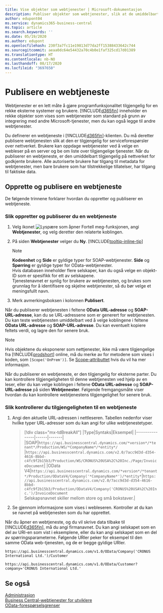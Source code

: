 ```yaml
---
title: Vise objekter som webtjenester | Microsoft-dokumentasjon
description: Publiser objekter som webtjenester, slik at de umiddelbart blir tilgjengelige for Business Central-løsningen din.
author: edupont04
ms.service: dynamics365-business-central
ms.topic: article
ms.search.keywords: ''
ms.date: 05/19/2020
ms.author: edupont
ms.openlocfilehash: 230f3a7fc11e19813d77da2ff15388433642c744
ms.sourcegitcommit: aeaa0dc64e54432a70c4b0e1faf325cd17d01389
ms.translationtype: HT
ms.contentlocale: nb-NO
ms.lasthandoff: 08/17/2020
ms.locfileid: "3697650"
---
```

# <a name="publish-a-web-service"></a>Publisere en webtjeneste

Webtjenester er en lett måte å gjøre programfunksjonalitet tilgjengelig for en rekke eksterne systemer og brukere. [!INCLUDE[d365fin](includes/d365fin_md.md)] inneholder en rekke objekter som vises som webtjenester som standard på grunn av integrering med andre Microsoft-tjenester, men du kan også legge til andre webtjenester.  

Du definerer en webtjeneste i [!INCLUDE[d365fin](includes/d365fin_md.md)]-klienten. Du må deretter publisere webtjenesten slik at den er tilgjengelig for serviceforespørsler over nettverket. Brukere kan oppdage webtjenester ved å velge en webleser på en server og be om liste over tilgjengelige tjenester. Når du publiserer en webtjeneste, er den umiddelbart tilgjengelig på nettverket for godkjente brukere. Alle autoriserte brukere har tilgang til metadata for webtjenester, men bare brukere som har tilstrekkelige tillatelser, har tilgang til faktiske data.

## <a name="creating-and-publishing-a-web-service"></a>Opprette og publisere en webtjeneste

De følgende trinnene forklarer hvordan du oppretter og publiserer en webtjeneste.  

<!--
    You can also create a new web service URL in [!INCLUDE [prodshort](includes/prodshort.md)] instead. Choose one of the following methods:

      - Use the **Create Data Set** action on the **Web Services** page
      - Use the **Set Up Reporting** Assisted Setup guide
      - Choose the **Edit in Excel** action in any lists
    -->

### <a name="to-create-and-publish-a-web-service"></a>Slik oppretter og publiserer du en webtjeneste  

1. Velg ikonet ![Lyspære som åpner Fortell meg-funksjonen](media/ui-search/search_small.png "Fortell hva du vil gjøre"), angi **Webtjenester**, og velg deretter den relaterte koblingen.  
2. På siden **Webtjenester** velger du **Ny**. [!INCLUDE[tooltip-inline-tip](includes/tooltip-inline-tip_md.md)]  

    > [!NOTE]  
    > **Kodeenhet** og **Side** er gyldige typer for SOAP-webtjenester. **Side** og **Spørring** er gyldige typer for OData-webtjenester.  
    > Hvis databasen inneholder flere selskaper, kan du også velge en objekt-ID som er spesifikk for ett av selskapene.  
    > Tjenestenavnet er synlig for brukere av webtjenesten, og brukes som grunnlag for å identifisere og skjelne webtjenester, så du bør velge et meningsfullt navn.

3. Merk avmerkingsboksen i kolonnen **Publisert**.  

Når du publiserer webtjenesten i feltene **OData URL-adresse** og **SOAP-URL-adresse**, kan du se URL-adressene som er generert for webtjenesten. Du kan teste webtjenesten umiddelbart ved å velge koblingene i feltene **OData URL-adresse** og **SOAP-URL-adresse**. Du kan eventuelt kopiere feltets verdi, og lagre den for senere bruk.  

> [!NOTE]
> Hvis objektene du eksponerer som nettjenester, ikke må være tilgjengelige fra [!INCLUDE[prodshort](includes/prodshort.md)] online, må du merke av for metodene som vises i koden, som `[Scope('OnPrem')]`. Se [Scope-attributtet](/dynamics365/business-central/dev-itpro/developer/methods/devenv-scope-attribute) hvis du vil ha mer informasjon.

Når du publiserer en webtjeneste, er den tilgjengelig for eksterne parter. Du kan kontrollere tilgjengeligheten til denne webtjenesten ved hjelp av en leser, eller du kan velge koblingen i feltene **OData URL-adresse** og **SOAP-URL-adresse** på siden **Webtjenester**. Følgende fremgangsmåte viser hvordan du kan kontrollere webtjenestens tilgjengelighet for senere bruk.  

### <a name="to-verify-the-availability-of-a-web-service"></a>Slik kontrollerer du tilgjengeligheten til en webtjeneste  

1. Angi den aktuelle URL-adressen i nettleseren. Tabellen nedenfor viser hvilke typer URL-adresser som du kan angi for ulike webtjenestetyper.  

    > [!div class="mx-tdBreakAll"]
    > |Type|Syntaks|Eksempel|
    > |----------------|------|-------|
    > |SOAP|`https://api.businesscentral.dynamics.com/*version*/*tenant*/Production/WS/*CompanyName*/*entity*/` |`https://api.businesscentral.dynamics.com/v2.0/7acc9d3d-d354-4616-8bbd-c4fc9f2b15b3/Production/WS/CRONUS%20USA%2C%20Inc./Page/InvoiceDocument`|
    > |OData V4|`https://api.businesscentral.dynamics.com/*version*/*tenant*/Production/ODataV4/Company('*CompanyName*')/*entity*`|`https://api.businesscentral.dynamics.com/v2.0/7acc9d3d-d354-4616-8bbd-c4fc9f2b15b3/Production/ODataV4/Company('CRONUS%20USA%2C%20Inc.')/InvoiceDocument`<br/>    Selskapsnavnet skiller mellom store og små bokstaver.|

2. Se gjennom informasjone som vises i webleseren. Kontroller at du kan se navnet på webtjenesten som du har opprettet.  

Når du åpner en webtjeneste, og du vil skrive data tilbake til [!INCLUDE[d365fin](includes/d365fin_md.md)], må du angi firmanavnet. Du kan angi selskapet som en del av URI-en som vist i eksemplene, eller du kan angi selskapet som en del av spørringsparameterne. Følgende URIer peker for eksempel til den samme OData web-tjenesten, og de er begge gyldige URIer.  

```
https://api.businesscentral.dynamics.com/v1.0/OData/Company('CRONUS International Ltd.')/Customer  
```

```
https://api.businesscentral.dynamics.com/v1.0/OData/Customer?company='CRONUS International Ltd.'  
```

## <a name="see-also"></a>Se også

[Administrasjon](admin-setup-and-administration.md)  
[Business Central-webtjenester for utviklere](/dynamics365/business-central/dev-itpro/webservices/web-services)  
[OData-forespørselsgrenser](/dynamics365/business-central/dev-itpro/administration/operational-limits-online#ODataServices)  
